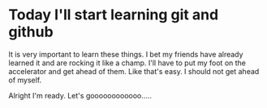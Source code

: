 # Today I'll start learning git and github

It is very important to learn these things. I bet my friends have already learned it and are rocking it like a champ.
I'll have to put my foot on the accelerator and get ahead of them. Like that's easy. I should not get ahead of myself. 

Alright I'm ready. Let's goooooooooooo.....
